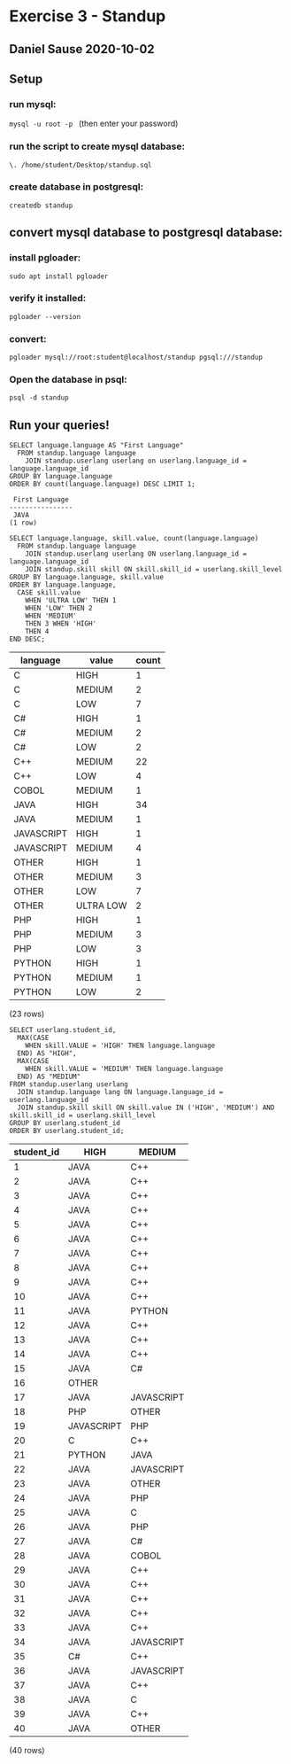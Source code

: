 # Exercise 3 - Standup
## Daniel Sause 2020-10-02

## Setup

### run mysql:
```mysql -u root -p ```
(then enter your password)

### run the script to create mysql database:
```\. /home/student/Desktop/standup.sql```

### create database in postgresql:
```createdb standup```

## convert mysql database to postgresql database:

### install pgloader:
```sudo apt install pgloader```

### verify it installed:
```pgloader --version```

### convert:
```pgloader mysql://root:student@localhost/standup pgsql:///standup```

### Open the database in psql:
```psql -d standup```

## Run your queries!
```
SELECT language.language AS "First Language" 
  FROM standup.language language 
    JOIN standup.userlang userlang on userlang.language_id = language.language_id 
GROUP BY language.language 
ORDER BY count(language.language) DESC LIMIT 1;
```
```
 First Language 
----------------
 JAVA
(1 row)
```
```
SELECT language.language, skill.value, count(language.language) 
  FROM standup.language language 
    JOIN standup.userlang userlang ON userlang.language_id = language.language_id 
    JOIN standup.skill skill ON skill.skill_id = userlang.skill_level 
GROUP BY language.language, skill.value 
ORDER BY language.language, 
  CASE skill.value 
    WHEN 'ULTRA LOW' THEN 1 
    WHEN 'LOW' THEN 2 
    WHEN 'MEDIUM' 
    THEN 3 WHEN 'HIGH' 
    THEN 4 
END DESC;
```
  language  |   value   | count 
------------|-----------|-------
 C          | HIGH      |     1
 C          | MEDIUM    |     2
 C          | LOW       |     7
 C#         | HIGH      |     1
 C#         | MEDIUM    |     2
 C#         | LOW       |     2
 C++        | MEDIUM    |    22
 C++        | LOW       |     4
 COBOL      | MEDIUM    |     1
 JAVA       | HIGH      |    34
 JAVA       | MEDIUM    |     1
 JAVASCRIPT | HIGH      |     1
 JAVASCRIPT | MEDIUM    |     4
 OTHER      | HIGH      |     1
 OTHER      | MEDIUM    |     3
 OTHER      | LOW       |     7
 OTHER      | ULTRA LOW |     2
 PHP        | HIGH      |     1
 PHP        | MEDIUM    |     3
 PHP        | LOW       |     3
 PYTHON     | HIGH      |     1
 PYTHON     | MEDIUM    |     1
 PYTHON     | LOW       |     2
 
(23 rows)

```
SELECT userlang.student_id,
  MAX(CASE
    WHEN skill.VALUE = 'HIGH' THEN language.language
  END) AS "HIGH",
  MAX(CASE
    WHEN skill.VALUE = 'MEDIUM' THEN language.language
  END) AS "MEDIUM"
FROM standup.userlang userlang
  JOIN standup.language lang ON language.language_id = userlang.language_id
  JOIN standup.skill skill ON skill.value IN ('HIGH', 'MEDIUM') AND skill.skill_id = userlang.skill_level
GROUP BY userlang.student_id 
ORDER BY userlang.student_id;
```

 student_id |    HIGH    |   MEDIUM   
------------|------------|---------
          1 | JAVA       | C++
          2 | JAVA       | C++
          3 | JAVA       | C++
          4 | JAVA       | C++
          5 | JAVA       | C++
          6 | JAVA       | C++
          7 | JAVA       | C++
          8 | JAVA       | C++
          9 | JAVA       | C++
         10 | JAVA       | C++
         11 | JAVA       | PYTHON
         12 | JAVA       | C++
         13 | JAVA       | C++
         14 | JAVA       | C++
         15 | JAVA       | C#
         16 | OTHER      | 
         17 | JAVA       | JAVASCRIPT
         18 | PHP        | OTHER
         19 | JAVASCRIPT | PHP
         20 | C          | C++
         21 | PYTHON     | JAVA
         22 | JAVA       | JAVASCRIPT
         23 | JAVA       | OTHER
         24 | JAVA       | PHP
         25 | JAVA       | C
         26 | JAVA       | PHP
         27 | JAVA       | C#
         28 | JAVA       | COBOL
         29 | JAVA       | C++
         30 | JAVA       | C++
         31 | JAVA       | C++
         32 | JAVA       | C++
         33 | JAVA       | C++
         34 | JAVA       | JAVASCRIPT
         35 | C#         | C++
         36 | JAVA       | JAVASCRIPT
         37 | JAVA       | C++
         38 | JAVA       | C
         39 | JAVA       | C++
         40 | JAVA       | OTHER
(40 rows)
